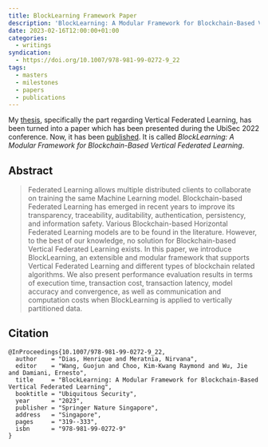 ```yaml
---
title: BlockLearning Framework Paper
description: 'BlockLearning: A Modular Framework for Blockchain-Based Vertical Federated Learning'
date: 2023-02-16T12:00:00+01:00
categories:
  - writings
syndication:
  - https://doi.org/10.1007/978-981-99-0272-9_22
tags:
  - masters
  - milestones
  - papers
  - publications
---
```


My [thesis](/2022/09/07/thesis-blocklearning-framework), specifically the part regarding Vertical Federated Learning, has been turned into a paper which has been presented during the UbiSec 2022 conference. Now, it has been [published](https://doi.org/10.1007/978-981-99-0272-9_22). It is called _BlockLearning: A Modular Framework for Blockchain-Based Vertical Federated Learning_.

<!--more-->

## Abstract

> Federated Learning allows multiple distributed clients to collaborate on training the same Machine Learning model. Blockchain-based Federated Learning has emerged in recent years to improve its transparency, traceability, auditability, authentication, persistency, and information safety. Various Blockchain-based Horizontal Federated Learning models are to be found in the literature. However, to the best of our knowledge, no solution for Blockchain-based Vertical Federated Learning exists. In this paper, we introduce BlockLearning, an extensible and modular framework that supports Vertical Federated Learning and different types of blockchain related algorithms. We also present performance evaluation results in terms of execution time, transaction cost, transaction latency, model accuracy and convergence, as well as communication and computation costs when BlockLearning is applied to vertically partitioned data.

## Citation

```
@InProceedings{10.1007/978-981-99-0272-9_22,
  author    = "Dias, Henrique and Meratnia, Nirvana",
  editor    = "Wang, Guojun and Choo, Kim-Kwang Raymond and Wu, Jie and Damiani, Ernesto",
  title     = "BlockLearning: A Modular Framework for Blockchain-Based Vertical Federated Learning",
  booktitle = "Ubiquitous Security",
  year      = "2023",
  publisher = "Springer Nature Singapore",
  address   = "Singapore",
  pages     = "319--333",
  isbn      = "978-981-99-0272-9"
}
```
